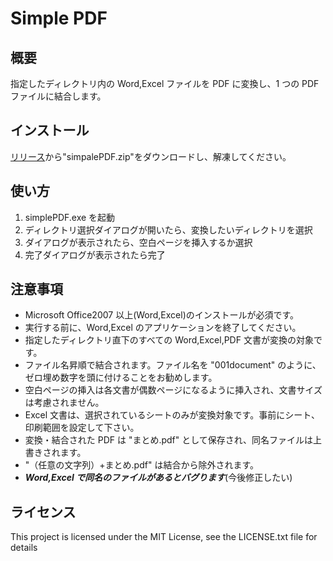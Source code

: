 # Simple PDF

## 概要

指定したディレクトリ内の Word,Excel ファイルを PDF に変換し、1 つの PDF ファイルに結合します。

## インストール

[リリース](https://github.com/ym21/simpleDOC2PDF/releases/)から"simpalePDF.zip"をダウンロードし、解凍してください。

## 使い方

1. simplePDF.exe を起動
2. ディレクトリ選択ダイアログが開いたら、変換したいディレクトリを選択
3. ダイアログが表示されたら、空白ページを挿入するか選択
4. 完了ダイアログが表示されたら完了

## 注意事項

- Microsoft Office2007 以上(Word,Excel)のインストールが必須です。
- 実行する前に、Word,Excel のアプリケーションを終了してください。
- 指定したディレクトリ直下のすべての Word,Excel,PDF 文書が変換の対象です。
- ファイル名昇順で結合されます。ファイル名を "001document" のように、ゼロ埋め数字を頭に付けることをお勧めします。
- 空白ページの挿入は各文書が偶数ページになるように挿入され、文書サイズは考慮されません。
- Excel 文書は、選択されているシートのみが変換対象です。事前にシート、印刷範囲を設定して下さい。
- 変換・結合された PDF は "まとめ.pdf" として保存され、同名ファイルは上書きされます。
- "（任意の文字列）+まとめ.pdf" は結合から除外されます。
- **_Word,Excel で同名のファイルがあるとバグります_**(今後修正したい)

## ライセンス

This project is licensed under the MIT License, see the LICENSE.txt file for details
